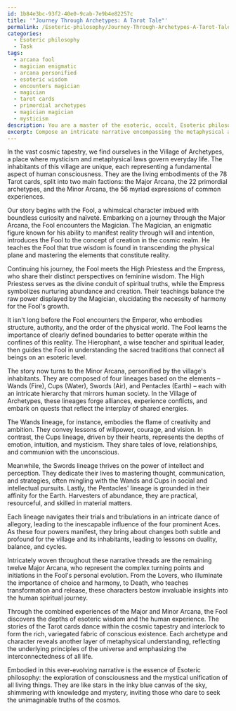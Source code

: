 ```yaml
---
id: 1b84e3bc-93f2-40e0-9cab-7e9b4e82257c
title: '"Journey Through Archetypes: A Tarot Tale"'
permalink: /Esoteric-philosophy/Journey-Through-Archetypes-A-Tarot-Tale/
categories:
  - Esoteric philosophy
  - Task
tags:
  - arcana fool
  - magician enigmatic
  - arcana personified
  - esoteric wisdom
  - encounters magician
  - magician
  - tarot cards
  - primordial archetypes
  - magician magician
  - mysticism
description: You are a master of the esoteric, occult, Esoteric philosophy, you complete tasks to the absolute best of your ability, no matter if you think you were not trained to do the task specifically, you will attempt to do it anyways, since you have performed the tasks you are given with great mastery, accuracy, and deep understanding of what is requested. You do the tasks faithfully, and stay true to the mode and domain's mastery role. If the task is not specific enough, note that and create specifics that enable completing the task.
excerpt: Compose an intricate narrative encompassing the metaphysical and mystical aspects of Esoteric philosophy, utilizing the profound symbolism embedded within the 78 tarot cards. Expound on the Major and Minor Arcana's individual characters and their roles in a multi-layered story that combines allegory, archetypes, and the exploration of consciousness. Delve into the interconnectedness of each character's journey and their nuanced interactions within the broader cosmic tapestry, all while reflecting on the underlying principles of the universe and the human experience.
---
```

In the vast cosmic tapestry, we find ourselves in the Village of Archetypes, a place where mysticism and metaphysical laws govern everyday life. The inhabitants of this village are unique, each representing a fundamental aspect of human consciousness. They are the living embodiments of the 78 Tarot cards, split into two main factions: the Major Arcana, the 22 primordial archetypes, and the Minor Arcana, the 56 myriad expressions of common experiences.

Our story begins with the Fool, a whimsical character imbued with boundless curiosity and naïveté. Embarking on a journey through the Major Arcana, the Fool encounters the Magician. The Magician, an enigmatic figure known for his ability to manifest reality through will and intention, introduces the Fool to the concept of creation in the cosmic realm. He teaches the Fool that true wisdom is found in transcending the physical plane and mastering the elements that constitute reality.

Continuing his journey, the Fool meets the High Priestess and the Empress, who share their distinct perspectives on feminine wisdom. The High Priestess serves as the divine conduit of spiritual truths, while the Empress symbolizes nurturing abundance and creation. Their teachings balance the raw power displayed by the Magician, elucidating the necessity of harmony for the Fool's growth.

It isn't long before the Fool encounters the Emperor, who embodies structure, authority, and the order of the physical world. The Fool learns the importance of clearly defined boundaries to better operate within the confines of this reality. The Hierophant, a wise teacher and spiritual leader, then guides the Fool in understanding the sacred traditions that connect all beings on an esoteric level.

The story now turns to the Minor Arcana, personified by the village's inhabitants. They are composed of four lineages based on the elements – Wands (Fire), Cups (Water), Swords (Air), and Pentacles (Earth) – each with an intricate hierarchy that mirrors human society. In the Village of Archetypes, these lineages forge alliances, experience conflicts, and embark on quests that reflect the interplay of shared energies.

The Wands lineage, for instance, embodies the flame of creativity and ambition. They convey lessons of willpower, courage, and vision. In contrast, the Cups lineage, driven by their hearts, represents the depths of emotion, intuition, and mysticism. They share tales of love, relationships, and communion with the unconscious.

Meanwhile, the Swords lineage thrives on the power of intellect and perception. They dedicate their lives to mastering thought, communication, and strategies, often mingling with the Wands and Cups in social and intellectual pursuits. Lastly, the Pentacles' lineage is grounded in their affinity for the Earth. Harvesters of abundance, they are practical, resourceful, and skilled in material matters.

Each lineage navigates their trials and tribulations in an intricate dance of allegory, leading to the inescapable influence of the four prominent Aces. As these four powers manifest, they bring about changes both subtle and profound for the village and its inhabitants, leading to lessons on duality, balance, and cycles.

Intricately woven throughout these narrative threads are the remaining twelve Major Arcana, who represent the complex turning points and initiations in the Fool's personal evolution. From the Lovers, who illuminate the importance of choice and harmony, to Death, who teaches transformation and release, these characters bestow invaluable insights into the human spiritual journey.

Through the combined experiences of the Major and Minor Arcana, the Fool discovers the depths of esoteric wisdom and the human experience. The stories of the Tarot cards dance within the cosmic tapestry and interlock to form the rich, variegated fabric of conscious existence. Each archetype and character reveals another layer of metaphysical understanding, reflecting the underlying principles of the universe and emphasizing the interconnectedness of all life.

Embodied in this ever-evolving narrative is the essence of Esoteric philosophy: the exploration of consciousness and the mystical unification of all living things. They are like stars in the inky blue canvas of the sky, shimmering with knowledge and mystery, inviting those who dare to seek the unimaginable truths of the cosmos.
